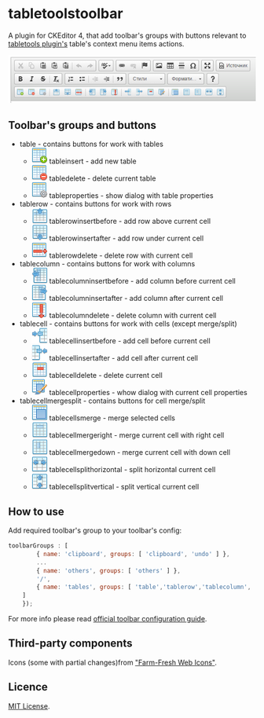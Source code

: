 # tabletoolstoolbar
A plugin for CKEditor 4, that add toolbar's groups with buttons relevant to [tabletools plugin's](http://ckeditor.com/addon/tabletools) table's context menu items actions.

![tabletoolstoolbar](images/tabletoolstoolbar.png)

## Toolbar's groups and buttons
- table - contains buttons for work with tables
  - ![tableinsert](icons/tableinsert.png) tableinsert - add new table
  - ![tabledelete](icons/tabledelete.png) tabledelete - delete current table
  - ![tableproperties](icons/tableproperties.png) tableproperties - show dialog with table properties
- tablerow - contains buttons for work with rows
  - ![tablerowinsertbefore](icons/tablerowinsertbefore.png) tablerowinsertbefore - add row above current cell
  - ![tablerowinsertafter](icons/tablerowinsertafter.png) tablerowinsertafter - add row under current cell
  - ![tablerowdelete](icons/tablerowdelete.png) tablerowdelete - delete row with current cell
- tablecolumn - contains buttons for work with columns
  - ![tablecolumninsertbefore](icons/tablecolumninsertbefore.png) tablecolumninsertbefore - add column before current cell
  - ![tablecolumninsertafter](icons/tablecolumninsertafter.png) tablecolumninsertafter - add column after current cell
  - ![tablecolumndelete](icons/tablecolumndelete.png) tablecolumndelete - delete column with current cell
- tablecell - contains buttons for work with cells (except merge/split)
  - ![tablecellinsertbefore](icons/tablecellinsertbefore.png) tablecellinsertbefore - add cell before current cell
  - ![tablecellinsertafter](icons/tablecellinsertafter.png) tablecellinsertafter - add cell after current cell
  - ![tablecelldelete](icons/tablecelldelete.png) tablecelldelete - delete current cell
  - ![tablecellproperties](icons/tablecellproperties.png) tablecellproperties - whow dialog with current cell properties
- tablecellmergesplit - contains buttons for cell merge/split
  - ![tablecellsmerge](icons/tablecellsmerge.png) tablecellsmerge - merge selected cells
  - ![tablecellmergeright](icons/tablecellmergeright.png) tablecellmergeright - merge current cell with right cell
  - ![tablecellmergedown](icons/tablecellmergedown.png) tablecellmergedown - merge current cell with down cell
  - ![tablecellsplithorizontal](icons/tablecellsplithorizontal.png) tablecellsplithorizontal - split horizontal current cell
  - ![tablecellsplitvertical](icons/tablecellsplitvertical.png) tablecellsplitvertical - split vertical current cell

## How to use

Add required toolbar's group to your toolbar's config:

```javascript
toolbarGroups : [
		{ name: 'clipboard', groups: [ 'clipboard', 'undo' ] },
        ...
		{ name: 'others', groups: [ 'others' ] },
		'/',
		{ name: 'tables', groups: [ 'table','tablerow','tablecolumn', 'tablecell','tablecellmergesplit' ] }
	]
    });
```

For more info please read [official toolbar configuration guide](http://docs.ckeditor.com/#!/guide/dev_toolbar).

## Third-party components
Icons (some with partial changes)from ["Farm-Fresh Web Icons"](http://www.fatcow.com/free-icons).

## Licence
[MIT License](https://tldrlegal.com/license/mit-license).
